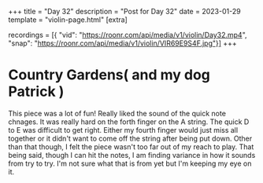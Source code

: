 +++
title = "Day 32"
description = "Post for Day 32"
date = 2023-01-29
template = "violin-page.html"
[extra]

recordings = [{
"vid": "https://roonr.com/api/media/v1/violin/Day32.mp4", "snap": "https://roonr.com/api/media/v1/violin/VIR69E9S4F.jpg"}]
+++

# Country Gardens( and my dog Patrick )
This piece was a lot of fun! Really liked the sound of the quick note chnages. It was really hard on the forth finger on the A string. The quick D to E was difficult to get right. Either my fourth finger would just miss all together or it didn't want to come off the string after being put down. Other than that though, I felt the piece wasn't too far out of my reach to play. That being said, though I can hit the notes, I am finding variance in how it sounds from try to try. I'm not sure what that is from yet but I'm keeping my eye on it. 